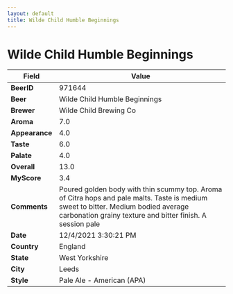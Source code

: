 ```yaml
---
layout: default
title: Wilde Child Humble Beginnings
---
```


# Wilde Child Humble Beginnings

| Field         | Value     |
|---------------|-----------|
| **BeerID** | 971644 |
| **Beer** | Wilde Child Humble Beginnings |
| **Brewer** | Wilde Child Brewing Co |
| **Aroma** | 7.0 |
| **Appearance** | 4.0 |
| **Taste** | 6.0 |
| **Palate** | 4.0 |
| **Overall** | 13.0 |
| **MyScore** | 3.4 |
| **Comments** | Poured golden body with thin scummy top. Aroma of Citra hops and pale malts. Taste is medium sweet to bitter. Medium bodied average carbonation grainy texture and bitter finish. A session pale |
| **Date** | 12/4/2021 3:30:21 PM |
| **Country** | England |
| **State** | West Yorkshire |
| **City** | Leeds |
| **Style** | Pale Ale - American (APA) |
